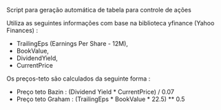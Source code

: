 Script para geração automática de tabela para controle de ações

Utiliza as seguintes informações com base na biblioteca yfinance (Yahoo Finances) : 
 - TrailingEps (Earnings Per Share - 12M), 
 - BookValue, 
 - DividendYield,
 - CurrentPrice

Os preços-teto são calculados da seguinte forma : 
 - Preço teto Bazin : (Dividend Yield * CurrentPrice) / 0.07
 - Preço teto Graham : (TrailingEps * BookValue * 22.5) ** 0.5